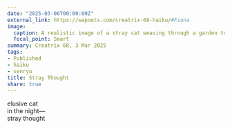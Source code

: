 ```yaml
---
date: "2025-03-06T00:00:00Z"
external_link: https://wapoets.com/creatrix-68-haiku/#Fiona
image:
  caption: A realistic image of a stray cat weaving through a garden towards a wall with a gate in it. The garden is lined with trees and bushes. It is night time, with a full moon casting a soft, eerie glow over the scene. The atmosphere is serene, with a quiet ambiance.
  focal_point: Smart
summary: Creatrix 68, 3 Mar 2025
tags:
- Published
- haiku
- senryu
title: Stray Thought
share: true
---
```

<!--
Image created using Microsoft Designer, prompt: A realistic image of a stray cat weaving through a garden towards a wall with a gate in it. The garden is lined with trees and bushes. It is night time, with a full moon casting a soft, eerie glow over the scene. The atmosphere is serene, with a quiet ambiance.
-->

elusive cat<br>
in the night—<br>
stray thought